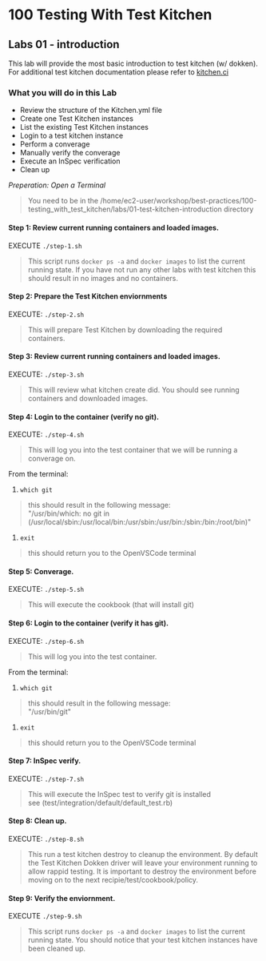 # 100 Testing With Test Kitchen

## Labs 01 - introduction
This lab will provide the most basic introduction to test kitchen (w/ dokken). For additional test kitchen documentation please refer to [kitchen.ci](https://kitchen.ci/docs/)

### What you will do in this Lab
- Review the structure of the Kitchen.yml file
- Create one Test Kitchen instances
- List the existing Test Kitchen instances
- Login to a test kitchen instance
- Perform a converage
- Manually verify the converage
- Execute an InSpec verification
- Clean up

_Preperation: Open a Terminal_      
> You need to be in the /home/ec2-user/workshop/best-practices/100-testing_with_test_kitchen/labs/01-test-kitchen-introduction directory

#### Step 1: Review current running containers and loaded images.      
EXECUTE ```./step-1.sh```
> This script runs ```docker ps -a``` and ```docker images``` to list the current running state. If you have not run any other labs with test kitchen this should result in no images and no containers.


#### Step 2: Prepare the Test Kitchen enviornments      
EXECUTE: ```./step-2.sh```      
> This will prepare Test Kitchen by downloading the required containers.


#### Step 3: Review current running containers and loaded images.      
EXECUTE: ```./step-3.sh```      
> This will review what kitchen create did. You should see running containers and downloaded images.


#### Step 4: Login to the container (verify no git).      
EXECUTE: ```./step-4.sh```      
> This will log you into the test container that we will be running a converage on.

From the terminal:
1. ```which git```
> this should result in the following message:     
> "/usr/bin/which: no git in (/usr/local/sbin:/usr/local/bin:/usr/sbin:/usr/bin:/sbin:/bin:/root/bin)"
1. ```exit```
> this should return you to the OpenVSCode terminal

#### Step 5: Converage.      
EXECUTE: ```./step-5.sh```      
> This will execute the cookbook (that will install git)

#### Step 6: Login to the container (verify it has git).      
EXECUTE: ```./step-6.sh```      
> This will log you into the test container.

From the terminal:
1. ```which git```
> this should result in the following message:     
> "/usr/bin/git"
1. ```exit```
> this should return you to the OpenVSCode terminal

#### Step 7: InSpec verify.      
EXECUTE: ```./step-7.sh```      
> This will execute the InSpec test to verify git is installed     
> see (test/integration/default/default_test.rb)

#### Step 8: Clean up.      
EXECUTE: ```./step-8.sh```      
> This run a test kitchen destroy to cleanup the environment. By default the Test Kitchen Dokken driver will leave your environment running to allow rappid testing. It is important to destroy the environment before moving on to the next recipie/test/cookbook/policy.

#### Step 9: Verify the enviornment.      
EXECUTE ```./step-9.sh```
> This script runs ```docker ps -a``` and ```docker images``` to list the current running state. You should notice that your test kitchen instances have been cleaned up.
